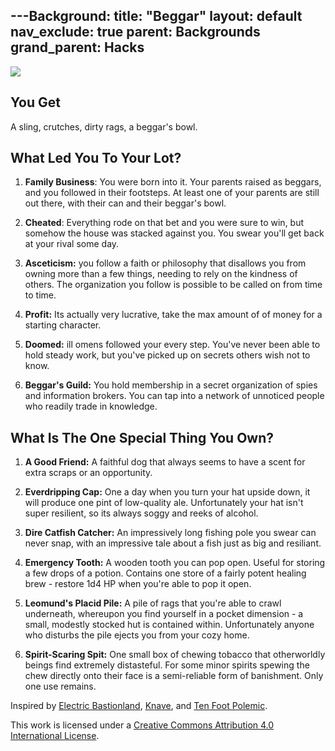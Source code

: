 ---Background: 
title: "Beggar"
layout: default
nav_exclude: true
parent: Backgrounds
grand_parent: Hacks
---


![](https://aboleth-overlords.com/wp-content/uploads/2020/06/beggar-1.jpeg)

## You Get

A sling, crutches, dirty rags, a beggar's bowl.

## What Led You To Your Lot?

1. **Family Business**: You were born into it. Your parents raised as beggars, and you followed in their footsteps. At least one of your parents are still out there, with their can and their beggar's bowl.  

2. **Cheated**: Everything rode on that bet and you were sure to win, but somehow the house was stacked against you. You swear you'll get back at your rival some day.  

3. **Asceticism:** you follow a faith or philosophy that disallows you from owning more than a few things, needing to rely on the kindness of others. The organization you follow is possible to be called on from time to time.  

4. **Profit:** Its actually very lucrative, take the max amount of of money for a starting character.  

5. **Doomed:** ill omens followed your every step. You've never been able to hold steady work, but you've picked up on secrets others wish not to know.  

6. **Beggar's Guild:** You hold membership in a secret organization of spies and information brokers. You can tap into a network of unnoticed people who readily trade in knowledge.  


## What Is The One Special Thing You Own?

1. **A Good Friend:** A faithful dog that always seems to have a scent for extra scraps or an opportunity.  

2. **Everdripping Cap:** One a day when you turn your hat upside down, it will produce one pint of low-quality ale. Unfortunately your hat isn't super resilient, so its always soggy and reeks of alcohol.  

3. **Dire Catfish Catcher:** An impressively long fishing pole you swear can never snap, with an impressive tale about a fish just as big and resiliant.  

4. **Emergency Tooth:** A wooden tooth you can pop open. Useful for storing a few drops of a potion. Contains one store of a fairly potent healing brew - restore 1d4 HP when you're able to pop it open.  

5. **Leomund's Placid Pile:** A pile of rags that you're able to crawl underneath, whereupon you find yourself in a pocket dimension - a small, modestly stocked hut is contained within. Unfortunately anyone who disturbs the pile ejects you from your cozy home.  

6. **Spirit-Scaring Spit:** One small box of chewing tobacco that otherworldly beings find extremely distasteful. For some minor spirits spewing the chew directly onto their face is a semi-reliable form of banishment. Only one use remains.

Inspired by [Electric Bastionland](https://chrismcdee.itch.io/electric-bastionland), [Knave](https://www.drivethrurpg.com/product/250888/Knave), and [Ten Foot Polemic](http://tenfootpolemic.blogspot.com/2014/01/200-failed-medieval-careers.html).

This work is licensed under a [Creative Commons Attribution 4.0 International License](http://creativecommons.org/licenses/by/4.0/).
